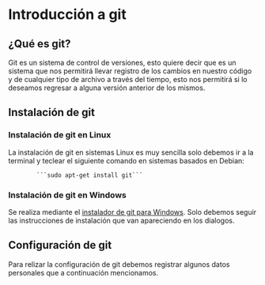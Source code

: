 # Introducción a git



## ¿Qué es git?

Git es un sistema de control de versiones, esto quiere decir que es un sistema que nos permitirá llevar registro de los cambios en nuestro código y de cualquier tipo de archivo a través del tiempo, esto nos permitirá si lo deseamos regresar a alguna versión anterior de los mismos.

## Instalación de git

### Instalación de git en Linux

La instalación de git en sistemas Linux es muy sencilla solo debemos ir a la terminal y teclear el siguiente comando en sistemas basados en Debian:

            ```sudo apt-get install git```




### Instalación de git en Windows


Se realiza mediante el [instalador de git para Windows](https://git-scm.com/download/win). Solo debemos seguir las instrucciones de instalación que van apareciendo en los dialogos.


## Configuración de git

Para relizar la configuración de git debemos registrar algunos datos personales que a continuación mencionamos.

